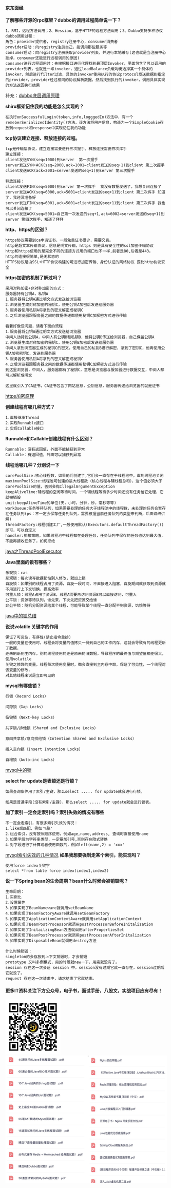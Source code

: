 #### 京东面经

**了解哪些开源的rpc框架？dubbo的调用过程简单说一下？**  

```
1、RMI，远程方法调用；2、Hessian，基于HTTP的远程方法调用；3、Dubbo支持多种协议
dubbo调用过程：
角色：provider提供者，registry注册中心，consumer消费者
provider启动：向registry注册自己，能调用那些服务等
consumer启动：向registry注册获取provider列表，并进行本地缓存(这也就是当注册中心挂掉，consumer还能进行远程调用的原因)
consumer进行远程调用时：先根据接口进行代理找到最顶层Invoker，里面包含了可以调用的provider列表，也就是一堆invoker，通过loadBalance负载均衡选择某一个具体的invoker，然后进行filter过滤，具体的invoker使用执行的协议protocol发送数据到指定的provider，provider经过相同的协议解析数据，然后找到执行的invoker，调用具体实现的方法返回执行结果
```

补充：[dubbo底层调用原理](https://zhuanlan.zhihu.com/p/390800129)

**shiro框架记住我的功能是怎么实现的？**

```
在执行onSuccessfulLogin(token,info,logggedIn)方法中，有一个remeberSerializedIdentity()方法，该方法将用户信息，构造为一个SimpleCookie存放到request和response中实现记住我的功能
```

  **tcp协议建立连接、释放连接的过程。**  

```
tcp是传输层协议，建立连接需要进行三次握手，释放连接需要四次挥手
建立连接：
client发送SYN(seq=1000)到server  第一次握手
server发送SYN+ACK(seq=2000,ack=1001=client发送的seq+1)到client 第二次握手
client发送ACK(ack=2001=server发送的seq+1)到server 第三次握手

释放连接：
client发送FIN(seq=5000)到server 第一次挥手  我没有数据发送了，我想关闭连接了
server发送ACK(seq=6000,ack=5001=client发送的seq+1)到client 第二次挥手 知道了，我还没准备好
server发送FIN(seq=6001,ack=5001=client发送的seq+1)到client 第三次挥手 我也可以关闭连接了
client发送ACK(seq=5001=自己第一次发送的seq+1,ack=6002=server发送的seq+1)到server 第四次挥手，知道了拜拜
```

  **http、https的区别？**

```
https协议需要到ca申请证书，一般免费证书很少，需要交费。
http是超文本传输协议，信息是明文传输，https 则是具有安全性的ssl加密传输协议
http和https使用的是完全不同的连接方式用的端口也不一样,前者是80,后者是443。
http的连接很简单,是无状态的
HTTPS协议是由SSL+HTTP协议构建的可进行加密传输、身份认证的网络协议 要比http协议安全
```

 **https加密的机制了解过吗？**

```
采用对称加密+非对称加密的方式：
服务器持有公钥A，私钥A
1.服务器将公钥A通过明文方式发送给浏览器
2.浏览器生成对称加密的秘钥C，使用公钥A加密后发送给服务器
3.服务器使用私钥A将拿到的密文解密成秘钥C
4.之后浏览器跟服务器之间的数据传递都使用秘钥C加解密方式进行传输

看着好像没问题，请看下面的流程
1.服务器将公钥A通过明文方式发送给浏览器
中间人劫持到公钥A，中间人有公钥B和私钥B，他将公钥B传送给浏览器，自己保留公钥A
2.浏览器生成对称加密的秘钥C，使用公钥B加密后发送给服务器
中间人拿到浏览器生成的秘钥C的密文，使用自己的私钥B进行解密，拿到了密钥C，他再使用公钥A加密密钥C，发送到服务器
3.服务器使用私钥A将拿到的密文解密成秘钥C
4.之后浏览器跟服务器之间的数据传递都使用秘钥C加解密方式进行传输
到这里浏览器，中间人，服务器都有了秘钥C，意思是浏览器与服务器进行数据交互，中间人都可以解析成明文

这里就引入了CA证书，CA证书包含了网站信息，公钥信息，服务器传递给浏览器的就是证书
```

  [https加密原理](https://zhuanlan.zhihu.com/p/43789231)

  **创建线程有哪几种方式？**  

```
1.直接继承Thread
2.实现Runnable接口
2.实现Callable接口
```

 **Runnable和Callable创建线程有什么区别？**

```
Runnable：没有返回值，外面不能捕获到异常
Callable：有返回值，外面可以捕获到异常
```

 **线程池哪几种？分别说一下**

```
corePoolSize:核心线程数，如果他们创建了,它们会一直存在于线程池中，直到线程池关闭
maximunPoolSize:线程池可创建的最大线程数（核心线程与辅线程总和），这个值必须大于corePoolSize的值，否则会抛IllegalArgumentException
keepAliveTime:辅线程的空闲等待时间，一个辅线程等待多少时间还没有任务给它处理，它就被销毁
unit:keepAliveTime的单位(天，小时，分钟，秒，毫秒等等)
workQueue:任务等待队列，如果需要处理的任务大于线程池中的线程数，未处理的任务会暂存在任务队列(ps：不一定会保存任务到队列，需要根据当前任务队列的类型来判断，后面详细讲解)
threadFactory:线程创建工厂,一般使用默认(Executors.defaultThreadFactory())即可，可以自定义
handler:拒接策略，如果线程池中线程都在处理任务，任务队列中保存的任务也达到最大值，不能再接收任务了，如何拒绝
```

  [java之ThreadPoolExecutor](https://www.jianshu.com/p/b8509a7c3226)  

**Java里面的锁有哪些**？

```
乐观锁：cas
悲观锁：每次读写数据都怕别人修改，就加上锁
自旋锁：如果别的线程占用了资源，自旋一段时间，不直接进入阻塞，自旋期间就获取到资源就不用进行上下文切换，提高效率
可重入锁：线程A占用了资源B，线程A需要再访问资源B可以直接访问，可重入
公平锁：资源等待队列，谁先来，下次先把资源交给谁
非公平锁：随机分配资源给某个线程，可能导致某个线程一直分配不到资源，饥饿等待
```

  [java中的锁总结](https://blog.csdn.net/weixin_60272582/article/details/123265596)

**说说volatile 关键字的作用**  
```
保证了可见性，有序性(禁止指令重排)
一般的变量在使用时，线程会将变量的值拷贝一份到自己的工作内存，这就会导致有的线程更新了数据，
还未刷新到主内存，别的线程使用的还是原来的旧数据，导致程序的最终值与期望值相差很大，使用volatile
关键之修饰的变量，线程每次使用变量时，都会直接到主内存中取，保证了可见性，一个线程对该变量的修改，
对其他线程来说是立即可见的
```

**mysql有哪些锁？**  
```
行锁（Record Locks）

间隙锁（Gap Locks）

临键锁（Next-key Locks）

共享锁/排他锁（Shared and Exclusive Locks）

意向共享锁/意向排他锁（Intention Shared and Exclusive Locks）

插入意向锁（Insert Intention Locks）

自增锁（Auto-inc Locks）

```
[mysql中的锁](https://blog.csdn.net/lgxzzz/article/details/122368203)

**select for update是表锁还是行锁？**  
```
如果查询条件用了索引/主键，那么select ..... for update就会进行行锁。

如果是普通字段(没有索引/主键)，那么select ..... for update就会进行锁表。
```
**加了索引一定会走索引吗？索引失效的情况有哪些**
```
不一定会走索引，有很多索引失效的情况：
1.like后匹配，例如'%张'
2.组合索引，没有按照顺序使用，例如age,name,address, 查询时直接使用name
3.如果字段为字符串类型，一定要加引号,否则存在隐式转换
4.对字段进行了计算或者使用函数的，例如left(name,2) = 'xxx'
```
[mysql索引失效的几种情况](https://www.jb51.net/article/196415.htm)
**如果我想要强制走某个索引，能实现吗？**  
```
使用force index关键字
select *from table force index(index1,index2)
```
**说一下Spring bean的生命周期？bean什么时候会被销毁呢？**  
```
生命周期：
1.实例化
2.设置属性
3.如果实现了BeanNameware就调用setBeanName
4.如果实现了BeanFactoryAware就调用setBeanFactory
5.如果实现了ApplicationContextAware就调用setApplicationContext
6.如果实现了BeanPostProcessor就调用postProcessorBeforeInitalization
7.如果实现了InitailzingBean方法就调用afterPropertiesSet
8.如果实现了BeanPostProcessor就调用postProcessorAfterInitalization
9.如果实现了DisposableBean就调用destroy方法

什么时候销毁：
singleton的会存放到上下文销毁时，才会销毁
prototype 又叫多例模式，用的时候就new一下，用完就没有了。
session 存在这一次会话 session 中，session没有过期它就一直存在，session过期后它就没了。
request 存在这一次请求中，请求结束了它就结束。
```

#### 更多IT资料关注下方公众号，电子书，面试手册，八股文，实战项目应有尽有！

<img src="../img/qrcode_for_gh_ab887c285d36_344.jpg" alt="qrcode_for_gh_ab887c285d36_344" style="zoom:50%;" />

<img src="../img/image-20220607210605564.png" alt="image-20220607210605564" style="zoom:50%;" />
  